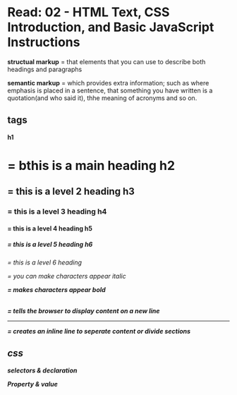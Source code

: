 # Read: 02 - HTML Text, CSS Introduction, and Basic JavaScript Instructions

**structual markup** = that elements that you can use to describe both headings and paragraphs

**semantic markup** = which provides extra information; such as where emphasis is placed in a sentence, that something you have written is a quotation(and who said it), thhe meaning of acronyms and so on.

## tags

**h1** <h1> = bthis is a main heading
**h2** <h2> = this is a level 2 heading
**h3** <h3> = this is a level 3 heading
**h4** <h4> = this is a level 4 heading
**h5** <h5> = this is a level 5 heading
**h6** <h6> = this is a level 6 heading

<i> = you can make characters appear italic

<b> = makes characters appear bold

<br /> = tells the browser to display content on a new line

 <hr /> = creates an inline line to seperate content or divide sections

## css

selectors & declaration

Property & value

<style>

<link>
href
rel 
type
